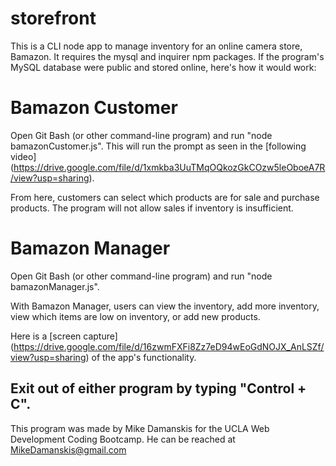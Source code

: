 # storefront

This is a CLI node app to manage inventory for an online camera store, Bamazon. It requires the mysql and inquirer npm packages. If the program's MySQL database were public and stored online, here's how it would work:

# Bamazon Customer

Open Git Bash (or other command-line program) and run "node bamazonCustomer.js". This will run the prompt as seen in the [following video] (https://drive.google.com/file/d/1xmkba3UuTMqOQkozGkCOzw5leOboeA7R/view?usp=sharing).

From here, customers can select which products are for sale and purchase products. The program will not allow sales if inventory is insufficient.

# Bamazon Manager

Open Git Bash (or other command-line program) and run "node bamazonManager.js".

With Bamazon Manager, users can view the inventory, add more inventory, view which items are low on inventory, or add new products.

Here is a [screen capture] (https://drive.google.com/file/d/16zwmFXFi8Zz7eD94wEoGdNOJX_AnLSZf/view?usp=sharing) of the app's functionality.

## Exit out of either program by typing "Control + C".

This program was made by Mike Damanskis for the UCLA Web Development Coding Bootcamp. He can be reached at MikeDamanskis@gmail.com
